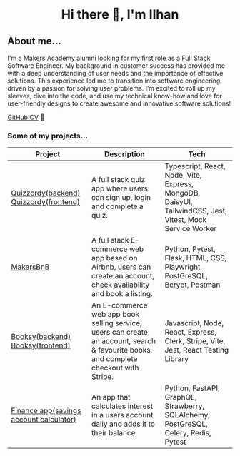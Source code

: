 <h1 align="center"> Hi there 👋, I'm Ilhan </h1>

## About me...

I'm a Makers Academy alumni looking for my first role as a Full Stack Software Engineer. My background in customer success has provided me with a deep understanding of user needs and the importance of effective solutions. This experience led me to transition into software engineering, driven by a passion for solving user problems. I’m excited to roll up my sleeves, dive into the code, and use my technical know-how and love for user-friendly designs to create awesome and innovative software solutions!

[GitHub CV](https://github.com/illy-hans/CV) 📁

### Some of my projects...

| Project | Description | Tech |
|----------|----------|----------|
| <a href="https://github.com/Illy-hans/Quizzordy"> Quizzordy(backend) </a> <a href="https://github.com/Illy-hans/Quiz-front"> Quizzordy(frontend) <a/>|  A full stack quiz app where users can sign up, login and complete a quiz. | Typescript, React, Node, Vite, Express, MongoDB, DaisyUI, TailwindCSS, Jest, Vitest, Mock Service Worker |
| <a href="https://github.com/Illy-hans/MakerBnb"> MakersBnB </a> | A full stack E-commerce web app based on Airbnb, users can create an account, check availability and book a listing. | Python, Pytest, Flask, HTML, CSS, Playwright, PostGreSQL, Bcrypt, Postman|
| <a href="https://github.com/Illy-hans/Booksy-backend"> Booksy(backend) </a> <a href="https://github.com/Illy-hans/Booksy-frontend"> Booksy(frontend) </a>| An E-commerce web app book selling service, users can create an account, search & favourite books, and complete checkout with Stripe. | Javascript, Node, React, Express, Clerk, Stripe, Vite, Jest, React Testing Library |
| <a href="https://github.com/Illy-hans/fastapi-graphql"> Finance app(savings account calculator) </a> | An app that calculates interest in a users account daily and adds it to their balance. | Python, FastAPI, GraphQL, Strawberry, SQLAlchemy, PostGreSQL, Celery, Redis, Pytest |


